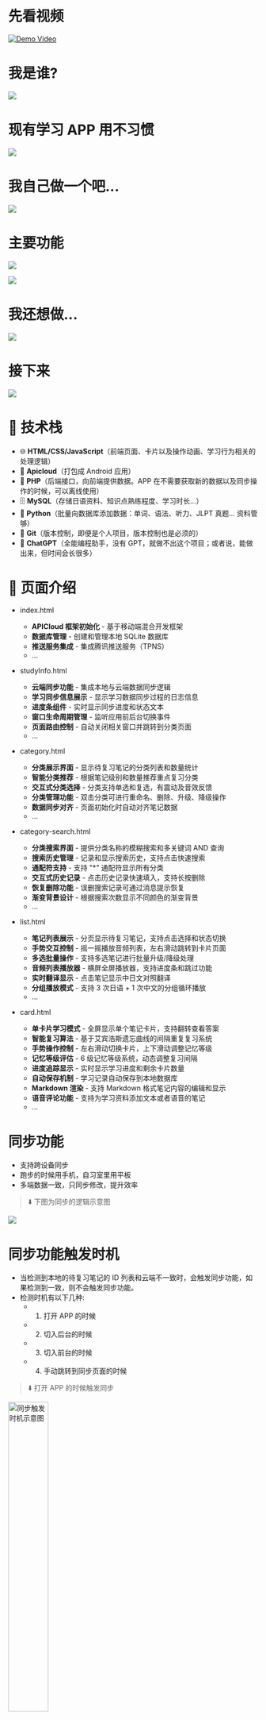# 先看视频

[![Demo Video](https://tokyo-1253389072.cos.ap-tokyo.myqcloud.com/typora/20251015215209457.png)](https://www.youtube.com/watch?v=OeQb6fTCafo)

# 我是谁?

![](https://tokyo-1253389072.cos.ap-tokyo.myqcloud.com/typora/20251015215405519.png)

# 现有学习 APP 用不习惯

![](https://tokyo-1253389072.cos.ap-tokyo.myqcloud.com/typora/20251015215539892.png)

# 我自己做一个吧...

![](https://tokyo-1253389072.cos.ap-tokyo.myqcloud.com/typora/20251015215555870.png)

# 主要功能

![](https://tokyo-1253389072.cos.ap-tokyo.myqcloud.com/typora/20251015215624239.png)

![](https://tokyo-1253389072.cos.ap-tokyo.myqcloud.com/typora/20251015215720084.png)

# 我还想做...

![](https://tokyo-1253389072.cos.ap-tokyo.myqcloud.com/typora/20251015215736439.png)

# 接下来

![](https://tokyo-1253389072.cos.ap-tokyo.myqcloud.com/typora/20251015223010376.png)

# 🧰 技术栈

- 🌐 **HTML/CSS/JavaScript**（前端页面、卡片以及操作动画、学习行为相关的处理逻辑）
- 📱 **Apicloud**（打包成 Android 应用）
- 🧭 **PHP**（后端接口，向前端提供数据。APP 在不需要获取新的数据以及同步操作的时候，可以离线使用）
- 🗄️ **MySQL**（存储日语资料、知识点熟练程度、学习时长...）
- 🐍 **Python**（批量向数据库添加数据：单词、语法、听力、JLPT 真题... 资料管够）
- 🌿 **Git**（版本控制，即便是个人项目，版本控制也是必须的）
- 🤖 **ChatGPT**（全能编程助手，没有 GPT，就做不出这个项目；或者说，能做出来，但时间会长很多）

# 📖 页面介绍

- index.html

  - **APICloud 框架初始化** - 基于移动端混合开发框架
  - **数据库管理** - 创建和管理本地 SQLite 数据库
  - **推送服务集成** - 集成腾讯推送服务（TPNS）
  - ...

- studyInfo.html

  - **云端同步功能** - 集成本地与云端数据同步逻辑
  - **学习同步信息展示** - 显示学习数据同步过程的日志信息
  - **进度条组件** - 实时显示同步进度和状态文本
  - **窗口生命周期管理** - 监听应用前后台切换事件
  - **页面路由控制** - 自动关闭相关窗口并跳转到分类页面
  - ...

- category.html

  - **分类展示界面** - 显示待复习笔记的分类列表和数量统计
  - **智能分类推荐** - 根据笔记级别和数量推荐重点复习分类
  - **交互式分类选择** - 分类支持单选和复选，有震动及音效反馈
  - **分类管理功能** - 双击分类可进行重命名、删除、升级、降级操作
  - **数据同步对齐** - 页面初始化时自动对齐笔记数据
  - ...

- category-search.html

  - **分类搜索界面** - 提供分类名称的模糊搜索和多关键词 AND 查询
  - **搜索历史管理** - 记录和显示搜索历史，支持点击快速搜索
  - **通配符支持** - 支持 "\*" 通配符显示所有分类
  - **交互式历史记录** - 点击历史记录快速填入，支持长按删除
  - **恢复删除功能** - 误删搜索记录可通过消息提示恢复
  - **渐变背景设计** - 根据搜索次数显示不同颜色的渐变背景
  - ...

- list.html

  - **笔记列表展示** - 分页显示待复习笔记，支持点击选择和状态切换
  - **手势交互控制** - 摇一摇播放音频列表，左右滑动跳转到卡片页面
  - **多选批量操作** - 支持多选笔记进行批量升级/降级处理
  - **音频列表播放器** - 横屏全屏播放器，支持进度条和跳过功能
  - **实时翻译显示** - 点击笔记显示中日文对照翻译
  - **分组播放模式** - 支持 3 次日语 + 1 次中文的分组循环播放
  - ...

- card.html
  - **单卡片学习模式** - 全屏显示单个笔记卡片，支持翻转查看答案
  - **智能复习算法** - 基于艾宾浩斯遗忘曲线的间隔重复复习系统
  - **手势操作控制** - 左右滑动切换卡片，上下滑动调整记忆等级
  - **记忆等级评估** - 6 级记忆等级系统，动态调整复习间隔
  - **进度追踪显示** - 实时显示学习进度和剩余卡片数量
  - **自动保存机制** - 学习记录自动保存到本地数据库
  - **Markdown 渲染** - 支持 Markdown 格式笔记内容的编辑和显示
  - **语音评论功能** - 支持为学习资料添加文本或者语音的笔记
  - ...

# 同步功能

- 支持跨设备同步
- 跑步的时候用手机，自习室里用平板
- 多端数据一致，只同步修改，提升效率

> ⬇️ 下图为同步的逻辑示意图

![](https://tokyo-1253389072.cos.ap-tokyo.myqcloud.com/typora/20251016223249045.png)

# 同步功能触发时机

- 当检测到本地的待复习笔记的 ID 列表和云端不一致时，会触发同步功能，如果检测到一致，则不会触发同步功能。
- 检测时机有以下几种:
  - 1. 打开 APP 的时候
  - 2. 切入后台的时候
  - 3. 切入前台的时候
  - 4. 手动跳转到同步页面的时候

> ⬇️ 打开 APP 的时候触发同步

<img src="https://tokyo-1253389072.cos.ap-tokyo.myqcloud.com/typora/20251018210251020.gif" width="40%" alt="同步触发时机示意图"/>

> ⬇️ 切入后台的时候触发同步

<img src="https://tokyo-1253389072.cos.ap-tokyo.myqcloud.com/typora/20251018210533813.gif" width="40%" alt="打开APP时触发同步示意图"/>

> ⬇️ 切入前台的时候触发同步

<img src="https://tokyo-1253389072.cos.ap-tokyo.myqcloud.com/typora/20251018210646401.gif" width="40%" alt="切入后台时触发同步示意图"/>

> ⬇️ 手动跳转到同步页面(在分类页面，左滑屏幕)

<img src="https://tokyo-1253389072.cos.ap-tokyo.myqcloud.com/typora/20251018210754726.gif" width="40%" alt="切入前台时触发同步示意图"/>

# 同步页面

- 同步页面的主要功能有:
  - 进行同步操作，并显示同步日志
  - 为每个步骤，显示进度条
  - 统计当日学习时长(从凌晨 4 点开始算起，到第二天的凌晨 4 点为一天)
  - 同步开始时上锁，同一时间只能有一个同步操作在进行

> ⬇️ 同步页面动图

<img src="https://tokyo-1253389072.cos.ap-tokyo.myqcloud.com/typora/20251018223743585.gif" width="40%" alt="同步页面示意图"/>

# 分类页面

- 分类页面是默认主页面，APP 初始化之后，会自动跳转到分类页面
- 同步操作完成之后，也会自动跳转到分类页面
- 该页面用于显示笔记分类，以及每个分类下需要复习的笔记数量

> ⬇️ 分类页面示意图

![](https://tokyo-1253389072.cos.ap-tokyo.myqcloud.com/typora/20251020213442633.png)

> ⬇️ 多个分类以列表形式展示，点击切换选中状态，支持复选

<img src="https://tokyo-1253389072.cos.ap-tokyo.myqcloud.com/typora/20251021204408345.gif" width="40%" alt="分类页面复选示意图"/>

> ⬇️ 左滑跳转到列表页面，并显示选中分类下的笔记列表(如果没有选择，和全选逻辑一致)

<img src="https://tokyo-1253389072.cos.ap-tokyo.myqcloud.com/typora/20251021204811560.gif" width="40%" alt="分类页面跳转到列表页面示意图"/>

# 分类的快捷操作

> ⬇️ 双击分类，弹出快捷操作菜单

<img src="https://tokyo-1253389072.cos.ap-tokyo.myqcloud.com/typora/20251021205106841.gif" width="40%" alt="分类快捷操作示意图"/>

- 快捷操作菜单包括: 重命名，删除，升级，降级

> ⬇️ 升级，降级

![](https://tokyo-1253389072.cos.ap-tokyo.myqcloud.com/typora/20251021205556707.png)

> ⬇️ 重命名

![](https://tokyo-1253389072.cos.ap-tokyo.myqcloud.com/typora/20251021210510930.png)

> ⬇️ 删除分类

![](https://tokyo-1253389072.cos.ap-tokyo.myqcloud.com/typora/20251021210651962.png)

# 笔记优先级排序(推荐复习)

- 想提升记忆的效率，就需要在合适的时间重复合适的次数
- 当学习任务量很大，分类很多的时候，比如有单词资料，有语法资料，有听力资料，有阅读资料...
- 这种情况下，很难人为的判断，当前时间下应该优先复习哪些内容，才能保证记忆效率的最大化
- 此时，就需要程序自动帮你做出选择，对复习的资料进行优先级排序，然后按照优先级顺序进行复习
- 分类页面默认显示的是，当下需要优先复习笔记分类，所以看起来有些少，因为这并不是全部笔记

> ⬇️ 优先级排序例图

![](https://tokyo-1253389072.cos.ap-tokyo.myqcloud.com/typora/20251021212628609.png)

- 如果当前想复习别的分类呢? 或者想查看分类下所有笔记怎么办?
- 这个时候需要使用分类搜索页面

# 分类搜索页面

- 分类搜索页面用于搜索分类，可以查询出分类下的所有待复习笔记

> ⬇️ 分类页面长按进入分类搜索页面

<img src="https://tokyo-1253389072.cos.ap-tokyo.myqcloud.com/typora/20251022130603886.gif" width="40%" alt="分类搜索页面示意图"/>

> ⬇️ 分类搜索页面主要包括搜索框以及搜索历史列表

![](https://tokyo-1253389072.cos.ap-tokyo.myqcloud.com/typora/20251022141425205.png)

> ⬇️ 支持通配符 "\*" 显示所有分类

<img src="https://tokyo-1253389072.cos.ap-tokyo.myqcloud.com/typora/20251022142131534.gif" width="40%" alt="分类搜索通配符示意图"/>

> ⬇️ 支持历史记录快速搜索(分类上双击)

<img src="https://tokyo-1253389072.cos.ap-tokyo.myqcloud.com/typora/20251022142337031.gif" width="40%" alt="分类搜索历史记录示意图"/>

> ⬇️ 支持长按历史记录删除(可以恢复)

<img src="https://tokyo-1253389072.cos.ap-tokyo.myqcloud.com/typora/20251022142709445.gif" width="40%" alt="分类搜索历史记录删除示意图"/>

> ⬇️ 分类查询之后，点击消息框跳转到分类页面

<img src="https://tokyo-1253389072.cos.ap-tokyo.myqcloud.com/typora/20251022143021483.gif" width="40%" alt="分类搜索跳转示意图"/>

# 笔记列表页面

> ⬇️ 从分类页面左滑进入笔记列表页面，显示选中分类下的笔记列表

<img src="https://tokyo-1253389072.cos.ap-tokyo.myqcloud.com/typora/20251023143030586.gif" width="40%" alt="分类搜索跳转示意图"/>

> ⬇️ 每次最多显示 50 条笔记，支持分页显示

![](https://tokyo-1253389072.cos.ap-tokyo.myqcloud.com/typora/20251023145109796.png)

- 单击选中，播放音频并显示翻译
- 再次单击，标记为未掌握
- 再次单击，还原为初始状态
- 不同背景色表示不同级别

> ⬇️ 单击笔记示意图

<img src="https://tokyo-1253389072.cos.ap-tokyo.myqcloud.com/typora/20251023151540144.gif" width="40%" alt="笔记列表单击示意图"/>

> ⬇️ 双击显示详情(进入卡片页面)

<img src="https://tokyo-1253389072.cos.ap-tokyo.myqcloud.com/typora/20251023151858123.gif" width="40%" alt="笔记列表双击示意图"/>

# 笔记批量操作

- 支持多选笔记，批量升级/降级笔记
- 高亮的笔记，即标记为已掌握的笔记，统一级别+1
- 有删除线的笔记，即标记为未掌握的笔记，统一级别-1
- 可以快速处理笔记，提升学习效率
- 适用于已经掌握大部分内容，只需要复习少量内容的情况

> ⬇️ 在有笔记被标记的情况下，长按或者摇一摇，可以批量处理笔记

<img src="https://tokyo-1253389072.cos.ap-tokyo.myqcloud.com/typora/20251023153112731.gif" width="40%" alt="笔记批量操作示意图"/>

# 笔记列表播放

- 在没有笔记被标记的情况下，长按或者摇一摇，可以播放音频列表
- 播放模式为分组播放(3 次日语 + 1 次中文)，每组重复 3 次

> ⬇️ 摇一摇/长按唤出播放音频列表示意图(竖屏)

<img src="https://tokyo-1253389072.cos.ap-tokyo.myqcloud.com/typora/20251023160620484.gif" width="40%" alt="笔记列表播放示意图"/>

> ⬇️ 摇一摇/长按唤出播放音频列表示意图(横屏)

<img src="https://tokyo-1253389072.cos.ap-tokyo.myqcloud.com/typora/20251023160743016.gif" width="60%" alt="笔记列表播放示意图横屏"/>

> ⬇️ 播放列表示意图

![](https://tokyo-1253389072.cos.ap-tokyo.myqcloud.com/typora/20251023161651815.png)

> ⬇️ 单击切换播放/暂停，暂停时显示翻译

<img src="https://tokyo-1253389072.cos.ap-tokyo.myqcloud.com/typora/20251023162509223.gif" width="40%" alt="笔记列表播放暂停示意图"/>

> ⬇️ 当前组播放完毕，自动跳到下一组(当前笔记级别-1)

<img src="https://tokyo-1253389072.cos.ap-tokyo.myqcloud.com/typora/20251023163112922.gif" width="40%" alt="笔记列表播放跳转示意图"/>

> ⬇️ 如果已经记住，可双击快速跳转下一组(当前笔记级别+1)

<img src="https://tokyo-1253389072.cos.ap-tokyo.myqcloud.com/typora/20251023163249379.gif" width="40%" alt="笔记列表播放跳转示意图快速跳转"/>

> ⬇️ 长按添加谐音助记(竖屏演示)

<img src="https://tokyo-1253389072.cos.ap-tokyo.myqcloud.com/typora/20251023163708417.gif" width="40%" alt="笔记列表添加谐音助记示意图"/>

> ⬇️ 长按添加谐音助记(横屏演示)

<img src="https://tokyo-1253389072.cos.ap-tokyo.myqcloud.com/typora/20251023163735388.gif" width="60%" alt="笔记列表添加谐音助记示意图横屏"/>

# 卡片页面

- APP 的核心页面，基于记忆卡片进行学习
- 从笔记列表页面切入到卡片页面有三种方式

> ⬇️ 双击笔记列表中的某个笔记

<img src="https://tokyo-1253389072.cos.ap-tokyo.myqcloud.com/typora/20251023151858123.gif" width="40%" alt="笔记列表双击示意图"/>

> ⬇️ 从笔记列表页面左滑进入卡片页面(听力模式)

<img src="https://tokyo-1253389072.cos.ap-tokyo.myqcloud.com/typora/20251024150032717.gif" width="40%" alt="卡片页面听力模式示意图"/>

> ⬇️ 从笔记列表页面右滑进入卡片页面(普通模式)

<img src="https://tokyo-1253389072.cos.ap-tokyo.myqcloud.com/typora/20251024150312943.gif" width="40%" alt="卡片页面普通模式示意图"/>

> ⬇️ 支持多选笔记，进入卡片页面后，只复习选中的笔记

<img src="https://tokyo-1253389072.cos.ap-tokyo.myqcloud.com/typora/20251024162218812.gif" width="40%" alt="卡片页面多选示意图"/>

# 卡片页面界面说明

> ⬇️ 顶部状态栏

![](https://tokyo-1253389072.cos.ap-tokyo.myqcloud.com/typora/20251024151833321.png)

> ⬇️ 单击切换卡片正反面

<img src="https://tokyo-1253389072.cos.ap-tokyo.myqcloud.com/typora/20251024152348811.gif" width="40%" alt="卡片页面切换正反面示意图"/>

> ⬇️ 卡片正面(白色卡片)

![](https://tokyo-1253389072.cos.ap-tokyo.myqcloud.com/typora/20251024153649647.png)

> ⬇️ 卡片反面(白色方格卡片)

![](https://tokyo-1253389072.cos.ap-tokyo.myqcloud.com/typora/20251024160321279.png)

> ⬇️ 卡片底部，卡片背景

![](https://tokyo-1253389072.cos.ap-tokyo.myqcloud.com/typora/20251024160832237.png)

# 卡片操作

- 卡片支持上下左右滑动

> ⬇️ 上滑笔记，表示记忆正确，级别+1(弹框提示下一次复习时间)

<img src="https://tokyo-1253389072.cos.ap-tokyo.myqcloud.com/typora/20251024162741210.gif" width="40%" alt="卡片上滑示意图"/>

> ⬇️ 下滑笔记，表示记忆错误，级别-1(弹框提示下一次复习时间)

<img src="https://tokyo-1253389072.cos.ap-tokyo.myqcloud.com/typora/20251024162859037.gif" width="40%" alt="卡片下滑示意图"/>

> ⬇️ 左滑笔记，切换下一个笔记，右滑笔记，切换上一个笔记(支持循环切换)

<img src="https://tokyo-1253389072.cos.ap-tokyo.myqcloud.com/typora/20251024163458047.gif" width="40%" alt="卡片左右滑动示意图"/>

# 听力模式和普通模式的区别

- 听力模式，适合只用耳朵学习的情况，操作简单，防止误触，是为了跑步或通勤等不方便看屏幕的场景。
- 普通模式，适合用眼睛和耳朵一起学习的情况，操作丰富，支持滚动查看内容，是为了在家或自习室等可以专注看屏幕的场景。

> ⬇️ 从笔记列表页面左滑进入卡片页面(听力模式)

<img src="https://tokyo-1253389072.cos.ap-tokyo.myqcloud.com/typora/20251024150032717.gif" width="40%" alt="卡片页面听力模式示意图"/>

> ⬇️ 从笔记列表页面右滑进入卡片页面(普通模式)

<img src="https://tokyo-1253389072.cos.ap-tokyo.myqcloud.com/typora/20251024150312943.gif" width="40%" alt="卡片页面普通模式示意图"/>

> ⬇️ 普通模式的三种选择

![](https://tokyo-1253389072.cos.ap-tokyo.myqcloud.com/typora/20251025171125123.png)

> ⬇️ 听力模式和普通模式的区别示意图

![](https://tokyo-1253389072.cos.ap-tokyo.myqcloud.com/typora/20251025162539763.png)

# 快捷按钮组

- 普通模式时，位于卡片反面的底部，包含了常用的操作
- 如果没有滚动条，为三联按钮
- 如果有滚动条，为五联按钮
- 听力模式下，为防止误触，不显示快捷按钮组

> ⬇️ 快捷按钮组示意图

![](https://tokyo-1253389072.cos.ap-tokyo.myqcloud.com/typora/20251025164034931.png)

> ⬇️ 删除笔记，支持撤销

<img src="https://tokyo-1253389072.cos.ap-tokyo.myqcloud.com/typora/20251025164952121.gif" width="40%" alt="快捷按钮组删除笔记示意图"/>

> ⬇️ 人工智能，调用的 ChatGPT 接口

<img src="https://tokyo-1253389072.cos.ap-tokyo.myqcloud.com/typora/20251025165227358.gif" width="40%" alt="快捷按钮组人工智能示意图"/>

> ⬇️ 语音笔记，可以录制语音，保存后，会添加在笔记的最后

<img src="https://tokyo-1253389072.cos.ap-tokyo.myqcloud.com/typora/20251025165429881.gif" width="40%" alt="快捷按钮组语音笔记示意图"/>

> ⬇️ 记住笔记，相当于上滑笔记，级别+1

<img src="https://tokyo-1253389072.cos.ap-tokyo.myqcloud.com/typora/20251025170134943.gif" width="40%" alt="快捷按钮组记住笔记示意图"/>

> ⬇️ 忘记笔记，相当于下滑笔记，级别-1

<img src="https://tokyo-1253389072.cos.ap-tokyo.myqcloud.com/typora/20251025170241060.gif" width="40%" alt="快捷按钮组忘记笔记示意图"/>

# 增强按钮组

- 增强按钮组包含所有操作，也包括快捷按钮组的操作

> ⬇️ 长按屏幕唤出增强按钮组

<img src="https://tokyo-1253389072.cos.ap-tokyo.myqcloud.com/typora/20251025170402222.gif" width="40%" alt="增强按钮组示意图"/>

> ⬇️ 增强按钮组功能说明

![](https://tokyo-1253389072.cos.ap-tokyo.myqcloud.com/typora/20251025174807620.png)

> ⬇️ 语音笔记/录音笔记，可以录制语音，保存后，会添加在笔记的最后

<img src="https://tokyo-1253389072.cos.ap-tokyo.myqcloud.com/typora/20251025190520148.gif" width="40%" alt="增强按钮组语音笔记示意图"/>

> ⬇️ 人工智能，调用的 ChatGPT 接口(和快捷按钮组的功能一致，属于 AI 的第二个入口)

<img src="https://tokyo-1253389072.cos.ap-tokyo.myqcloud.com/typora/20251025190650498.gif" width="40%" alt="增强按钮组人工智能示意图"/>

> ⬇️ 文字笔记，可以用于为单词添加谐音助记，马克笔效果高亮显示

<img src="https://tokyo-1253389072.cos.ap-tokyo.myqcloud.com/typora/20251025191148755.gif" width="40%" alt="增强按钮组文字笔记示意图"/>

> ⬇️ 忘记笔记，相当于下滑笔记，级别-1(和快捷按钮组的功能一致)

<img src="https://tokyo-1253389072.cos.ap-tokyo.myqcloud.com/typora/20251025191400492.gif" width="40%" alt="增强按钮组忘记笔记示意图"/>

> ⬇️ 切换振动状态，用于跑步时关闭 shake 监听，防止误触发. shake(摇一摇)功能，用于控制当前音频的播放和暂停

<img src="https://tokyo-1253389072.cos.ap-tokyo.myqcloud.com/typora/20251025192717813.gif" width="40%" alt="增强按钮组切换模式示意图"/>

> ⬇️ 记住笔记，相当于上滑笔记，级别+1(和快捷按钮组的功能一致)

<img src="https://tokyo-1253389072.cos.ap-tokyo.myqcloud.com/typora/20251025192929322.gif" width="40%" alt="增强按钮组记住笔记示意图"/>

> ⬇️ 删除笔记，支持撤销(和快捷按钮组的功能一致)

<img src="https://tokyo-1253389072.cos.ap-tokyo.myqcloud.com/typora/20251025193519418.gif" width="40%" alt="增强按钮组删除笔记示意图"/>

> ⬇️ 发音校准，通过语音识别(STT)技术，把录音转成文字，可以和笔记中的日语文本进行对比(另一个入口是日语文本上长按)

<img src="https://tokyo-1253389072.cos.ap-tokyo.myqcloud.com/typora/20251025193842653.gif" width="40%" alt="增强按钮组发音校准示意图"/>

> ⬇️ 笔记编辑，可以编辑当前笔记的内容，支持 markdown 语法

<img src="https://tokyo-1253389072.cos.ap-tokyo.myqcloud.com/typora/20251025194636431.gif" width="40%" alt="增强按钮组笔记编辑示意图"/>

# 发音校准的两个入口

> ⬇️ 增强按钮组的发音校准按钮

<img src="https://tokyo-1253389072.cos.ap-tokyo.myqcloud.com/typora/20251025193842653.gif" width="40%" alt="增强按钮组发音校准示意图"/>

> ⬇️ 日语文本上长按，触发发音校准功能，支持标记需要关注的发音

<img src="https://tokyo-1253389072.cos.ap-tokyo.myqcloud.com/typora/20251025195213136.gif" width="40%" alt="日语文本发音校准示意图"/>

# 人工智能的三个入口

> ⬇️ 快捷按钮组的 AI 按钮

<img src="https://tokyo-1253389072.cos.ap-tokyo.myqcloud.com/typora/20251025165227358.gif" width="40%" alt="快捷按钮组人工智能示意图"/>

> ⬇️ 增强按钮组的 AI 按钮

<img src="https://tokyo-1253389072.cos.ap-tokyo.myqcloud.com/typora/20251025190650498.gif" width="40%" alt="增强按钮组人工智能示意图"/>

> ⬇️ 日语文本上双击(如果是句子，自动拆解，如果是单词，自动解释)

<img src="https://tokyo-1253389072.cos.ap-tokyo.myqcloud.com/typora/20251025195719360.gif" width="40%" alt="日语文本人工智能示意图"/>

# 调整字体大小

- 连续点击屏幕 7 次，可触发字体大小调整功能
- 使用音量键调整字体大小
- 支持卡片正面和反面独立调整

> ⬇️ 调整字体大小效果图

<img src="https://tokyo-1253389072.cos.ap-tokyo.myqcloud.com/typora/20251025201916223.gif" width="40%" alt="调整字体大小示意图"/>

# 填空模式

> ⬇️ 笔记内容为 markdown 格式，如果内容使用反引号包裹，则表示该部分为填空内容

<img src="https://tokyo-1253389072.cos.ap-tokyo.myqcloud.com/typora/20251025202738013.gif" width="40%" alt="填空模式示意图"/>

> ⬇️ 通过单击，控制显示和隐藏填空内容

<img src="https://tokyo-1253389072.cos.ap-tokyo.myqcloud.com/typora/20251025203913923.gif" width="40%" alt="填空内容显示与隐藏示意图"/>

# 刷题功能

- APP 的功能是展示并操作记忆卡片
- 如果后台制作数据时，使用 JLPT 的题目，则可以实现刷题功能

> ⬇️ JLPT 刷题示意图

<img src="https://tokyo-1253389072.cos.ap-tokyo.myqcloud.com/typora/20251025211313999.gif" width="40%" alt="JLPT 刷题选择答案示意图"/>

# 🗺️ 后期计划

- 进一步提升性能，使操作更加顺畅，达到游戏里那种丝滑连招的效果
- 增加更多交互动画，提升 APP 的使用乐趣，让学习更像游戏
- 增加更多实用功能，比如隔空手势，语音控制，眼动追踪...
  - 隔空手势，可以用在健身房跑步的时候，通过手势来控制 APP 的操作，比如切换卡片，播放音频等
  - 语音控制，通过语音来控制 APP 的操作，定制学习内容，比如遇到熟悉的内容，可以直接说“跳过”，对于不太熟悉的内容，可以说“再播放五次”
  - 眼动追踪，可以用在内容过长，有滚动条的时候，通过识别眼动来自动滚动内容，和隔空手势一样，都是为了适用于不方便触摸屏幕的场景
- 引入更多 AI 技术，增加口语练习功能，包括语法纠正和发音评分
- 添加和智能手表的联动，在人多拥挤的场景，通过手表也可以完成学习过程
- 添加 PC 端的后台数据管理系统，方便批量导入和管理学习资料
- 从单人版本，发展到多人版本，通过 PC 端页面，可以查看大家的学习进度和状态，通过排名可以互相监督和激励
- ...

# 🏁 先到这里吧...

![](https://tokyo-1253389072.cos.ap-tokyo.myqcloud.com/typora/20251025222608878.png)

# ✉️ 联系方式

- 如有需要，随时可撩
- 邮箱: whyanshandou@gmail.com
- 微信: xujunhaodeweixin

> ⬇️ WeChat & Gmail

![](https://tokyo-1253389072.cos.ap-tokyo.myqcloud.com/typora/20251026100728992.png)

